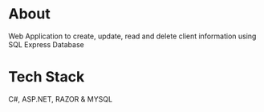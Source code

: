 # About
Web Application to create, update, read and delete client information using SQL Express Database

# Tech Stack
C#, ASP.NET, RAZOR & MYSQL 	

